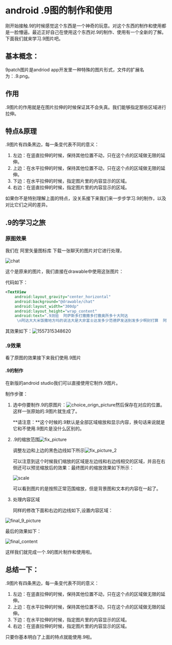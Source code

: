 # android .9图的制作和使用

刚开始接触.9的时候感觉这个东西是一个神奇的玩意。对这个东西的制作和使用都是一脸懵逼。最近正好自己在使用这个东西对.9的制作、使用有一个全新的了解。下面我们就来学习.9图片吧。

## 基本概念：

9patch图片是andriod app开发里一种特殊的图片形式，文件的扩展名为：.9.png。

## 作用

.9图片的作用就是在图片拉伸的时候保证其不会失真。我们能够指定那些区域进行拉伸。

## 特点&原理

.9图片有四条黑边，每一条变代表不同的意义：

1. 左边：在竖直拉伸的时候，保持其他位置不动，只在这个点的区域做无限的延伸。
2. 上边：在水平拉伸的时候，保持其他位置不动，只在这个点的区域做无限的延伸。
3. 下边：在水平拉伸的时候，指定图片里的内容显示的区域。
4. 右边：在竖直拉伸的时候，指定图片里的内容显示的区域。

如果你不是特别理解上面的特点，没关系接下来我们来一步步学习.9的制作，以及对比它们之间的差异。

## .9的学习之旅

### 原图效果

我们在 阿里矢量图标库 下载一张聊天的图片对它进行处理，

![chat](./chat.png)

这个是原来的图片，我们直接在drawable中使用这张图片：

代码如下：

```xml
<TextView
    android:layout_gravity="center_horizontal"
    android:background="@drawable/chat"
    android:layout_width="300dp"
    android:layout_height="wrap_content"
    android:text=".9测验  阿萨斯多打撒撒多打撒奥所多十大阿达
     \n阿达大大米饭撒地方吗的说法大是大非富士达发多少范德萨发送到发多少啊封打算  阿斯蒂芬啊 地方撒 发多少啊sdf 啊封啊"/>
```

其效果如下：![1557315348620](./effect_chat.png)

### .9效果

看了原图的效果接下来我们使用.9图片

#### .9的制作

在新版的android studio我们可以直接使用它制作.9图片。

制作步骤：

1. 选中你要制作.9的原图片：![choice_orign_picture](./choice_orign_picture.png)然后保存在对应的位置。这样一张原始的.9图片就生成了。

   **请注意：**这个时候的.9默认是全部区域缩放和显示内容，换句话来说就是它和不使用.9图片是没什么区别的。

2. .9的缩放范围![fix_picture](./fix_picture.png)

   调整左边和上边的黑色边线如下所示![fix_picture_2](./fix_picture_2.png)

   可以注意到这个时候我们缩放的区域是左边线和右边线相交的区域，并且在右侧还可以预览缩放后的效果：最终图片的缩放效果如下所示：

   ![scale](.\scale.png)

   可以看到图片的是按照正常范围缩放，但是背景图和文本的内容在一起了。

3. 处理内容区域

   同样的修改下面和右边的边线如下,设置内容区域：


![final_9_picture](.\final_9_picture.png)

最后的效果如下：

![final_content](.\final_content.png)

这样我们就完成一个.9的图片制作和使用啦。

## 总结一下：

.9图片有四条黑边，每一条变代表不同的意义：

1. 左边：在竖直拉伸的时候，保持其他位置不动，只在这个点的区域做无限的延伸。
2. 上边：在水平拉伸的时候，保持其他位置不动，只在这个点的区域做无限的延伸。
3. 下边：在水平拉伸的时候，指定图片里的内容显示的区域。
4. 右边：在竖直拉伸的时候，指定图片里的内容显示的区域。

只要你基本明白了上面的特点就能使用.9啦。